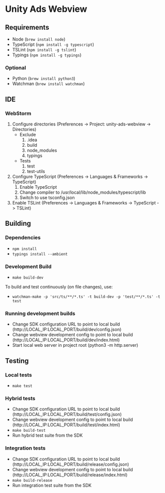 # Unity Ads Webview

## Requirements

- Node (`brew install node`)
- TypeScript (`npm install -g typescript`)
- TSLint (`npm install -g tslint`)
- Typings (`npm install -g typings`)

### Optional

- Python (`brew install python3`)
- Watchman (`brew install watchman`)

## IDE

### WebStorm

1. Configure directories (Preferences -> Project: unity-ads-webview -> Directories)
	- Exclude
		1. .idea
		2. build
		3. node_modules
		4. typings
	- Tests
		1. test
		2. test-utils
2. Configure TypeScript (Preferences -> Languages & Frameworks -> TypeScript)
	1. Enable TypeScript
	2. Change compiler to /usr/local/lib/node_modules/typescript/lib
	3. Switch to use tsconfig.json
3. Enable TSLint (Preferences -> Languages & Frameworks -> TypeScript -> TSLint)

## Building

### Dependencies

- `npm install`
- `typings install --ambient`

### Development Build

- `make build-dev`

To build and test continuously (on file changes), use:

- `watchman-make -p 'src/ts/**/*.ts' -t build-dev -p 'test/**/*.ts' -t test`

### Running development builds

- Change SDK configuration URL to point to local build (http://LOCAL_IP:LOCAL_PORT/build/dev/config.json)
- Change webview development config to point to local build (http://LOCAL_IP:LOCAL_PORT/build/dev/index.html)
- Start local web server in project root (python3 -m http.server)

## Testing

### Local tests

- `make test`

### Hybrid tests

- Change SDK configuration URL to point to local build (http://LOCAL_IP:LOCAL_PORT/build/test/config.json)
- Change webview development config to point to local build (http://LOCAL_IP:LOCAL_PORT/build/test/index.html)
- `make build-test`
- Run hybrid test suite from the SDK

### Integration tests

- Change SDK configuration URL to point to local build (http://LOCAL_IP:LOCAL_PORT/build/release/config.json)
- Change webview development config to point to local build (http://LOCAL_IP:LOCAL_PORT/build/release/index.html)
- `make build-release`
- Run integration test suite from the SDK
